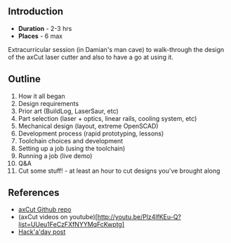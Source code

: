 ## Introduction

* **Duration** - 2-3 hrs
* **Places** - 6 max

Extracurricular session (in Damian's man cave) to walk-through the design of the axCut laser cutter and also to have a go at using it.  


## Outline

1. How it all began
2. Design requirements
3. Prior art (BuildLog, LaserSaur, etc)
4. Part selection (laser + optics, linear rails, cooling system, etc)
5. Mechanical design (layout, extreme OpenSCAD)
6. Development process (rapid prototyping, lessons)
7. Toolchain choices and development
8. Setting up a job (using the toolchain)
9. Running a job (live demo)
10. Q&A
11. Cut some stuff! - at least an hour to cut designs you've brought along

## References

* [axCut Github repo](https://github.com/Axford/axCut)
* (axCut videos on youtube)[http://youtu.be/Plz4lfKEu-Q?list=UUeu1FeCzFXfNYYMqFcKwptg]
* [Hack'a'day post](http://hackaday.com/2014/01/16/axcut-an-open-source-laser-cutter/)
